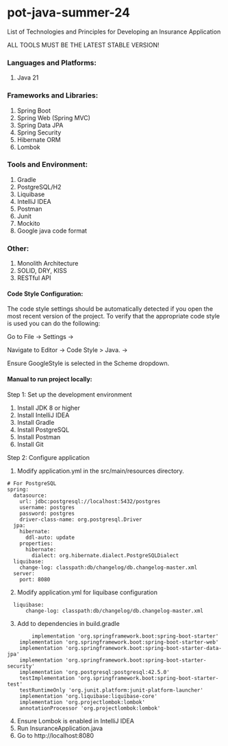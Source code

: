 # pot-java-summer-24

List of Technologies and Principles for Developing an Insurance Application

ALL TOOLS MUST BE THE LATEST STABLE VERSION!

### Languages and Platforms:
1.	Java 21
 
### Frameworks and Libraries:
1.	Spring Boot
2.	Spring Web (Spring MVC)
3.	Spring Data JPA
4.	Spring Security
5.	Hibernate ORM
6.	Lombok

### Tools and Environment:
1.	Gradle
2.	PostgreSQL/H2
3.	Liquibase
4.	IntelliJ IDEA
5.	Postman
6.	Junit
7.	Mockito
8.	Google java code format

### Other:
1.	Monolith Architecture
2.	SOLID, DRY, KISS
3.	RESTful API

#### Code Style Configuration:
The code style settings should be automatically detected if you open the most recent version of the project.
To verify that the appropriate code style is used you can do the following:

Go to File -> Settings ->

Navigate to Editor -> Code Style > Java. ->

Ensure GoogleStyle is selected in the Scheme dropdown.

#### Manual to run project locally:
Step 1: Set up the development environment
1. Install JDK 8 or higher
2. Install IntelliJ IDEA
3. Install Gradle
4. Install PostgreSQL
5. Install Postman
6. Install Git

Step 2: Configure application
1. Modify application.yml in the src/main/resources directory.
```
# For PostgreSQL
spring:
  datasource:
    url: jdbc:postgresql://localhost:5432/postgres
    username: postgres
    password: postgres
    driver-class-name: org.postgresql.Driver
  jpa:
    hibernate:
      ddl-auto: update
    properties:
      hibernate:
        dialect: org.hibernate.dialect.PostgreSQLDialect
  liquibase:
    change-log: classpath:db/changelog/db.changelog-master.xml
  server:
    port: 8080
```
2. Modify application.yml for liquibase configuration
```
  liquibase:
      change-log: classpath:db/changelog/db.changelog-master.xml
```
3. Add to dependencies in build.gradle

```
        implementation 'org.springframework.boot:spring-boot-starter'
	implementation 'org.springframework.boot:spring-boot-starter-web'
	implementation 'org.springframework.boot:spring-boot-starter-data-jpa'
	implementation 'org.springframework.boot:spring-boot-starter-security'
	implementation 'org.postgresql:postgresql:42.5.0'
	testImplementation 'org.springframework.boot:spring-boot-starter-test'
	testRuntimeOnly 'org.junit.platform:junit-platform-launcher'
	implementation 'org.liquibase:liquibase-core'
	implementation 'org.projectlombok:lombok'
	annotationProcessor 'org.projectlombok:lombok'
```
4. Ensure Lombok is enabled in IntelliJ IDEA
5. Run InsuranceApplication.java
6. Go to http://localhost:8080
